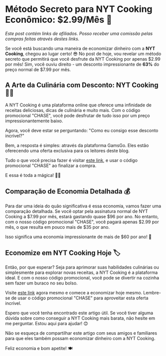 # Método Secreto para NYT Cooking Econômico: $2.99/Mês 🥘

*Este post contém links de afiliados. Posso receber uma comissão pelas compras feitas através destes links.*

Se você está buscando uma maneira de economizar dinheiro com a **NYT Cooking**, chegou ao lugar certo! 😎 No post de hoje, vou revelar um método secreto que permitirá que você desfrute da NYT Cooking por apenas $2.99 por mês! Sim, você ouviu direito - um desconto impressionante de **63%** do preço normal de $7.99 por mês. 

## A Arte da Culinária com Desconto: NYT Cooking 🎨🍳

A NYT Cooking é uma plataforma online que oferece uma infinidade de receitas deliciosas, dicas de culinária e muito mais. Com o código promocional "CHASE", você pode desfrutar de tudo isso por um preço impressionantemente baixo. 

Agora, você deve estar se perguntando: "Como eu consigo esse desconto incrível?"

Bem, a resposta é simples: através da plataforma GamsGo. Eles estão oferecendo uma oferta exclusiva para os leitores deste blog.

Tudo o que você precisa fazer é visitar [este link](https://www.gamsgo.com/partner/ykeX7B), e usar o código promocional "CHASE" ao finalizar a compra. 

E essa é toda a mágica! 🎩✨

## Comparação de Economia Detalhada 💰

Para dar uma ideia do quão significativa é essa economia, vamos fazer uma comparação detalhada. Se você optar pela assinatura normal de NYT Cooking a $7.99 por mês, estará gastando quase $96 por ano. No entanto, com o nosso código promocional "CHASE", você pagará apenas $2.99 por mês, o que resulta em pouco mais de $35 por ano. 

Isso significa uma economia impressionante de mais de $60 por ano! 💸

## Economize em NYT Cooking Hoje 🏷️

Então, por que esperar? Seja para aprimorar suas habilidades culinárias ou simplesmente para explorar novas receitas, a NYT Cooking é a plataforma ideal. E com o nosso código promocional, você pode se divertir na cozinha sem fazer um buraco no seu bolso.

Visite [este link](https://www.gamsgo.com/partner/ykeX7B) agora mesmo e comece a economizar hoje mesmo. Lembre-se de usar o código promocional "CHASE" para aproveitar esta oferta incrível.

Espero que você tenha encontrado este artigo útil. Se você tiver alguma dúvida sobre como conseguir a NYT Cooking mais barata, não hesite em me perguntar. Estou aqui para ajudar! 😊

Não se esqueça de compartilhar este artigo com seus amigos e familiares para que eles também possam economizar dinheiro com a NYT Cooking.

Feliz economia e bom apetite! 🍽️